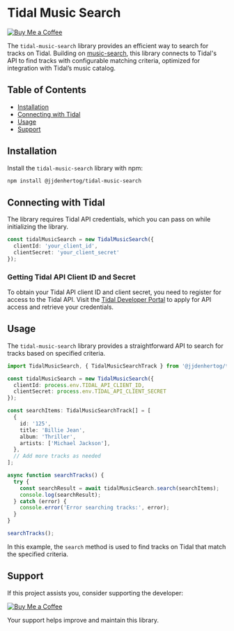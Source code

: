 
# Tidal Music Search

[![Buy Me a Coffee](https://www.buymeacoffee.com/assets/img/custom_images/orange_img.png)](https://www.buymeacoffee.com/jjdenhertog)

The `tidal-music-search` library provides an efficient way to search for tracks on Tidal. Building on [music-search](https://github.com/jjdenhertog/music-search), this library connects to Tidal's API to find tracks with configurable matching criteria, optimized for integration with Tidal’s music catalog.

## Table of Contents
- [Installation](#installation)
- [Connecting with Tidal](#connecting-with-tidal)
- [Usage](#usage)
- [Support](#support)

## Installation

Install the `tidal-music-search` library with npm:

```bash
npm install @jjdenhertog/tidal-music-search
```

## Connecting with Tidal

The library requires Tidal API credentials, which you can pass on while initializing the library.

```typescript
const tidalMusicSearch = new TidalMusicSearch({
  clientId: 'your_client_id',
  clientSecret: 'your_client_secret'
});
```

### Getting Tidal API Client ID and Secret

To obtain your Tidal API client ID and client secret, you need to register for access to the Tidal API. Visit the [Tidal Developer Portal](https://developer.tidal.com/) to apply for API access and retrieve your credentials.

## Usage

The `tidal-music-search` library provides a straightforward API to search for tracks based on specified criteria.

```typescript
import TidalMusicSearch, { TidalMusicSearchTrack } from '@jjdenhertog/tidal-music-search';

const tidalMusicSearch = new TidalMusicSearch({
  clientId: process.env.TIDAL_API_CLIENT_ID,
  clientSecret: process.env.TIDAL_API_CLIENT_SECRET
});

const searchItems: TidalMusicSearchTrack[] = [
  {
    id: '125',
    title: 'Billie Jean',
    album: 'Thriller',
    artists: ['Michael Jackson'],
  },
  // Add more tracks as needed
];

async function searchTracks() {
  try {
    const searchResult = await tidalMusicSearch.search(searchItems);
    console.log(searchResult);
  } catch (error) {
    console.error('Error searching tracks:', error);
  }
}

searchTracks();
```

In this example, the `search` method is used to find tracks on Tidal that match the specified criteria.

## Support

If this project assists you, consider supporting the developer:

[![Buy Me a Coffee](https://www.buymeacoffee.com/assets/img/custom_images/orange_img.png)](https://www.buymeacoffee.com/jjdenhertog)

Your support helps improve and maintain this library.
